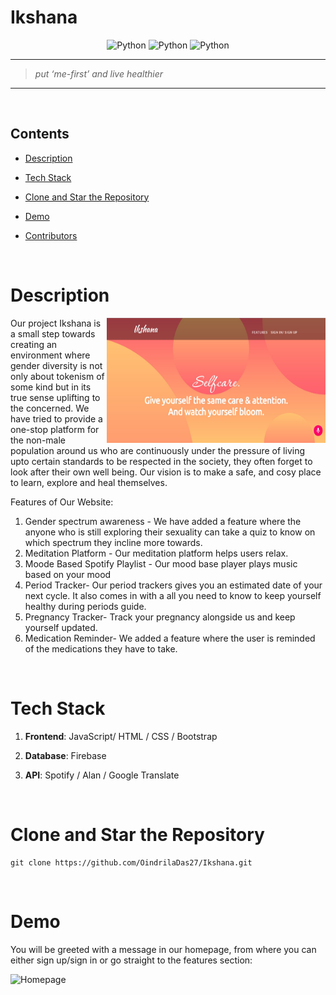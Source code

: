# **Ikshana**

<div align="center">
 <img src="https://img.shields.io/badge/javascript-%20-yellow" alt="Python">
 <img src="https://img.shields.io/badge/html-%20-orange" alt="Python">
 <img src="https://img.shields.io/badge/css-%20-blue" alt="Python">
<br>
</div>

---
>_put ‘me-first’ and live healthier_

---
<br>

## Contents

* [Description](#Description)<br/>

* [Tech Stack](#techstack)<br/>
* [Clone and Star the Repository](#clone)<br/>
* [Demo](#demo)<br/>
* [Contributors](#contributors)

<br>

<a name="Description"></a>

# Description

<img align="right" src="./assets/img/homepage.jpg" width = "350" height = "200">
Our project Ikshana is a small step towards creating an environment where gender diversity is not only about tokenism of some kind but in its true sense uplifting to the concerned.
We have tried to provide a one-stop platform for the non-male population around us who are continuously under the pressure of living upto certain standards to be respected in the society, they often forget to look after their own well being.
Our vision is to make a safe, and cosy place to learn, explore and heal themselves.

Features of Our Website:

1. Gender spectrum awareness - We have added a feature where the anyone who is still exploring their sexuality can take a quiz to know on which spectrum they incline more towards.
2. Meditation Platform - Our meditation platform helps users relax.
3. Moode Based Spotify Playlist - Our mood base player plays music based on your mood
4. Period Tracker- Our period trackers gives you an estimated date of your next cycle. It also comes in with a all you need to know to keep yourself healthy during periods guide.
5. Pregnancy Tracker- Track your pregnancy alongside us and keep yourself updated.
6. Medication Reminder- We added a feature where the user is reminded of the medications they have to take.

<br>

<a name="techstack"></a>

# Tech Stack

1. **Frontend**: JavaScript/ HTML / CSS / Bootstrap

2. **Database**: Firebase

3. **API**: Spotify / Alan / Google Translate 

<br>


<a name="clone"></a>
# Clone and Star the Repository
```
git clone https://github.com/OindrilaDas27/Ikshana.git
```

<br>

# Demo
You will be greeted with a message in our homepage, from where you can either sign up/sign in or go straight to the features section:

![Homepage](/assets/img/homepage.gif)

